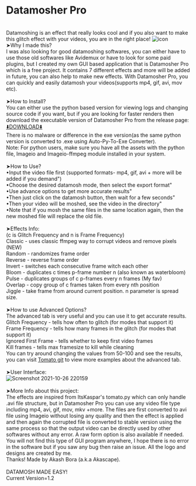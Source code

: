 # Datamosher Pro
<br>Datamoshing is an effect that really looks cool and if you also want to make this glitch effect with your videos, you are in the right place!
![icon](https://user-images.githubusercontent.com/89206401/138873267-16f152e7-b61a-4fc2-a215-1cb66a004f13.png)
<br>➤Why I made this?
<br>I was also looking for good datamoshing softwares, you can either have to use those old softwares like Avidemux or have to look for some paid plugins, but I created my own GUI based application that is Datamosher Pro which is a free project. It contains 7 different effects and more will be added in future, you can also help to make new effects. With Datamosher Pro, you can quickly and easily datamosh your videos(supports mp4, gif, avi, mov etc).
<br>
<br>➤How to Install?
<br>You can either use the python based version for viewing logs and changing source code if you want, but if you are looking for faster renders then download the executable version of Datamosher Pro from the release page: 
<br>[⬇️DOWNLOAD⬇️](https://github.com/Akascape/Datamosher-Pro/releases/tag/Datamosher_Prov1.2.exe)
<br>There is no malware or difference in the exe version(as the same python version is converted to .exe using Auto-Py-To-Exe Converter).
<br>Note: For python users, make sure you have all the assets with the python file, Imageio and Imageio-ffmpeg module installed in your system.
<br>
<br>➤How to Use?
<br>•Input the video file first (supported formats- mp4, gif, avi + more will be added if you demand")
<br>•Choose the desired datamosh mode, then select the export format"
<br>•Use advance options to get more accurate results"
<br>•Then just click on the datamosh button, then wait for a few seconds"
<br>•Then your video will be moshed, see the video in the directory"
<br>•Note that if you mosh the same files in the same location again, then the new moshed file will replace the old file.
<br>
<br>➤Effects Info:
<br>(c is Glitch Frequency and n is Frame Frequency)
<br>Classic - uses classic ffmpeg way to corrupt videos and remove pixels (NEW)
<br>Random - randomizes frame order
<br>Reverse - reverse frame order
<br>Invert - switches each consecutive frame witch each other
<br>Bloom - duplicates c times p-frame number n (also known as waterbloom)
<br>Pulse - duplicates groups of c p-frames every n frames (My fav)
<br>Overlap - copy group of c frames taken from every nth position
<br>Jiggle - take frame from around current position. n parameter is spread size.
<br>
<br>➤How to use Advanced Options?
<br>The advanced tab is very useful and you can use it to get accurate results.
<br>Glitch Frequency - tells how often to glitch (for modes that support it)
<br>Frame Frequency - tells how many frames in the glitch (for modes that support it)
<br>Ignored First Frame - tells whether to keep first video frames
<br>Kill frames - tells max framesize to kill while cleaning
<br>You can try around changing the values from 50-100 and see the results, you can visit [Tomato git](https://github.com/itsKaspar/tomato.git) to view more examples about the advanced tab.
<br>
<br>➤User Interface:
<br>![Screenshot 2021-10-26 220159](https://user-images.githubusercontent.com/89206401/138922164-4c78f673-050e-4513-a3d2-6208e836cabc.png)
<br>
<br>➤More Info about this project:
<br>The effects are inspired from ItsKaspar's tomato.py which can only handle .avi file structure, but in Datamosher Pro you can use any video file type including mp4, avi, gif, mov, mkv +more. The files are first converted to avi file using Imageio without losing any quality and then the effect is applied and then again the corrupted file is converted to stable version using the same process so that the output video can be directly used by other softwares without any error. A raw form option is also available if needed. You will not find this type of GUI program anywhere, I hope there is no error in the software but if you saw any bug then raise an issue. All the logo and designs are created by me. <br>Thanks! Made by Akash Bora (a.k.a Akascape).
<br>
<br>DATAMOSH MADE EASY!
<br>Current Version=1.2

